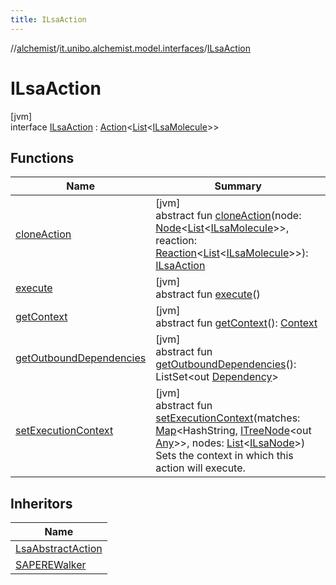 ```yaml
---
title: ILsaAction
---
```

//[alchemist](../../../index.html)/[it.unibo.alchemist.model.interfaces](../index.html)/[ILsaAction](index.html)



# ILsaAction



[jvm]\
interface [ILsaAction](index.html) : [Action](../-action/index.html)<[List](https://docs.oracle.com/javase/8/docs/api/java/util/List.html)<[ILsaMolecule](../-i-lsa-molecule/index.html)>>



## Functions


| Name | Summary |
|---|---|
| [cloneAction](clone-action.html) | [jvm]<br>abstract fun [cloneAction](clone-action.html)(node: [Node](../-node/index.html)<[List](https://docs.oracle.com/javase/8/docs/api/java/util/List.html)<[ILsaMolecule](../-i-lsa-molecule/index.html)>>, reaction: [Reaction](../-reaction/index.html)<[List](https://docs.oracle.com/javase/8/docs/api/java/util/List.html)<[ILsaMolecule](../-i-lsa-molecule/index.html)>>): [ILsaAction](index.html) |
| [execute](../-action/execute.html) | [jvm]<br>abstract fun [execute](../-action/execute.html)() |
| [getContext](../-action/get-context.html) | [jvm]<br>abstract fun [getContext](../-action/get-context.html)(): [Context](../-context/index.html) |
| [getOutboundDependencies](get-outbound-dependencies.html) | [jvm]<br>abstract fun [getOutboundDependencies](get-outbound-dependencies.html)(): ListSet<out [Dependency](../-dependency/index.html)> |
| [setExecutionContext](set-execution-context.html) | [jvm]<br>abstract fun [setExecutionContext](set-execution-context.html)(matches: [Map](https://docs.oracle.com/javase/8/docs/api/java/util/Map.html)<HashString, [ITreeNode](../../it.unibo.alchemist.expressions.interfaces/-i-tree-node/index.html)<out [Any](https://kotlinlang.org/api/latest/jvm/stdlib/kotlin/-any/index.html)>>, nodes: [List](https://docs.oracle.com/javase/8/docs/api/java/util/List.html)<[ILsaNode](../-i-lsa-node/index.html)>)<br>Sets the context in which this action will execute. |


## Inheritors


| Name |
|---|
| [LsaAbstractAction](../../it.unibo.alchemist.model.implementations.actions/-lsa-abstract-action/index.html) |
| [SAPEREWalker](../../it.unibo.alchemist.model.implementations.actions/-s-a-p-e-r-e-walker/index.html) |

